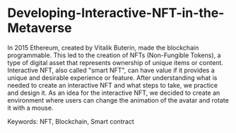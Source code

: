 # Developing-Interactive-NFT-in-the-Metaverse
In 2015 Ethereum, created by Vitalik Buterin, made the blockchain programmable. This led to the creation of NFTs (Non-Fungible Tokens), a type of digital asset that represents ownership of unique items or content. Interactive NFT, also called "smart NFT", can have value if it provides a unique and desirable experience or feature. After understanding what is needed to create an interactive NFT and what steps to take, we practice and design it. As an idea for the interactive NFT, we decided to create an environment where users can change the animation of the avatar and rotate it with a mouse.

Keywords: NFT, Blockchain, Smart contract
